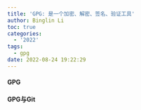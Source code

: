 ```yaml
---
title: 'GPG: 是一个加密、解密、签名、验证工具'
author: Binglin Li
toc: true
categories:
  - '2022'
tags:
  - gpg
date: 2022-08-24 19:22:29
---
```



#### GPG
#### GPG与Git


<!-- more -->
